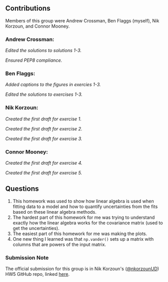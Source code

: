 ## Contributions
Members of this group were Andrew Crossman, Ben Flaggs (myself), Nik Korzoun, and Connor Mooney.

### Andrew Crossman:

*Edited the solutions to solutions 1-3.*

*Ensured PEP8 compliance.*

### Ben Flaggs:

*Added captions to the figures in exercies 1-3.*

*Edited the solutions to exercises 1-3.*

### Nik Korzoun:

*Created the first draft for exercise 1.*

*Created the first draft for exercise 2.*

*Created the first draft for exercise 3.*

### Connor Mooney:

*Created the first draft for exercise 4.*

*Created the first draft for exercise 5.*



## Questions
1. This homework was used to show how linear algebra is used when fitting data to a model and how to quantify uncertainties from the fits based on these linear algebra methods.
2. The hardest part of this homework for me was trying to understand exactly how the linear algebra works for the covariance matrix (used to get the uncertainties).
3. The easiest part of this homework for me was making the plots.
4. One new thing I learned was that `np.vander()` sets up a matrix with columns that are powers of the input matrix.

### Submission Note
The official submission for this group is in Nik Korzoun's ([@nkorzounUD](https://github.com/nkorzounUD)) HW5 GitHub repo, linked [here](https://github.com/nkorzounUD/DSPS_NKorzoun/tree/main/HW5).
